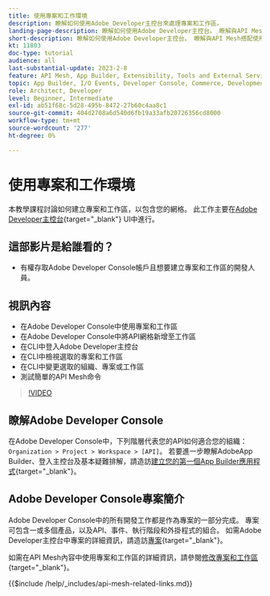 ```yaml
---
title: 使用專案和工作環境
description: 瞭解如何使用Adobe Developer主控台來處理專案和工作區。
landing-page-description: 瞭解如何使用Adobe Developer主控台。 瞭解與API Mesh搭配使用的專案和工作區。
short-description: 瞭解如何使用Adobe Developer主控台。 瞭解與API Mesh搭配使用的專案和工作區。
kt: 11803
doc-type: tutorial
audience: all
last-substantial-update: 2023-2-8
feature: API Mesh, App Builder, Extensibility, Tools and External Services, Backend Development
topic: App Builder, I/O Events, Developer Console, Commerce, Development, Integrations
role: Architect, Developer
level: Beginner, Intermediate
exl-id: ab51f68c-5d28-495b-8472-27b60c4aa8c1
source-git-commit: 404d2708a6d540d6fb19a33afb20726356cd8000
workflow-type: tm+mt
source-wordcount: '277'
ht-degree: 0%

---
```


# 使用專案和工作環境

本教學課程討論如何建立專案和工作區，以包含您的網格。 此工作主要在[Adobe Developer主控台](https://developer.adobe.com/console){target="_blank"} UI中進行。

## 這部影片是給誰看的？

* 有權存取Adobe Developer Console帳戶且想要建立專案和工作區的開發人員。

## 視訊內容

* 在Adobe Developer Console中使用專案和工作區
* 在Adobe Developer Console中將API網格新增至工作區
* 在CLI中登入Adobe Developer主控台
* 在CLI中檢視選取的專案和工作區
* 在CLI中變更選取的組織、專案或工作區
* 測試簡單的API Mesh命令

>[!VIDEO](https://video.tv.adobe.com/v/3430774?quality=12&learn=on&captions=chi_hant)

## 瞭解Adobe Developer Console

在Adobe Developer Console中，下列階層代表您的API如何適合您的組織： `Organization > Project > Workspace > [API]`。 若要進一步瞭解AdobeApp Builder、登入主控台及基本疑難排解，請造訪[建立您的第一個App Builder應用程式](https://developer.adobe.com/app-builder/docs/getting_started/first_app/){target="_blank"}。

## Adobe Developer Console專案簡介

Adobe Developer Console中的所有開發工作都是作為專案的一部分完成。 專案可包含一或多個產品，以及API、事件、執行階段和外掛程式的組合。 如需Adobe Developer主控台中專案的詳細資訊，請造訪[專案](https://developer.adobe.com/developer-console/docs/guides/projects/){target="_blank"}。

如需在API Mesh內容中使用專案和工作區的詳細資訊，請參閱[修改專案和工作區](https://developer.adobe.com/graphql-mesh-gateway/gateway/create-mesh/#modify-projects-and-workspaces){target="_blank"}。

{{$include /help/_includes/api-mesh-related-links.md}}
